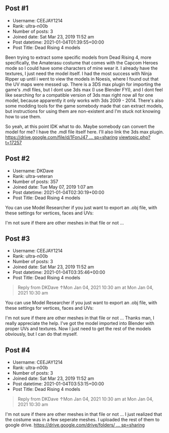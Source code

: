 ## Post #1
- Username: CEEJAY1214
- Rank: ultra-n00b
- Number of posts: 3
- Joined date: Sat Mar 23, 2019 11:52 am
- Post datetime: 2021-01-04T01:39:55+00:00
- Post Title: Dead Rising 4 models

Been trying to extract some specific models from Dead Rising 4, more specifically, the Amaterasu costume that comes with the Capcom Heroes mode so I could have some characters of mine wear it. I already have the textures,  I just need the model itself. I had the most success with Ninja Ripper up until i went to view the models in Noesis, where I found out that the UV maps were messed up. There is a 3DS max plugin for importing the game's .mdl files, but I dont use 3ds max (I use Blender FYI), and I dont feel like searching for a compatible version of 3ds max right now all for one model, because apparently it only works with 3ds 2009 - 2014. There's also some modding tools for the game somebody made that can extract models, but instructions for using them are non-existent and I'm stuck not knowing how to use them.

So yeah, at this point IDK what to do. Maybe somebody can convert the model for me? I have the .mdl file itself here. I'll also link the 3ds max plugin.
[https://drive.google.com/file/d/1FonJ47 ... sp=sharing](https://drive.google.com/file/d/1FonJ47E9Qk9i52sLGa_gVwlLUfJybuI-/view?usp=sharing)
[viewtopic.php?t=17257](https://forum.xentax.com/viewtopic.php?t=17257)
## Post #2
- Username: DKDave
- Rank: ultra-veteran
- Number of posts: 357
- Joined date: Tue May 07, 2019 1:07 am
- Post datetime: 2021-01-04T02:30:19+00:00
- Post Title: Dead Rising 4 models

You can use Model Researcher if you just want to export an .obj file, with these settings for vertices, faces and UVs:





I'm not sure if there are other meshes in that file or not ...
## Post #3
- Username: CEEJAY1214
- Rank: ultra-n00b
- Number of posts: 3
- Joined date: Sat Mar 23, 2019 11:52 am
- Post datetime: 2021-01-04T03:35:46+00:00
- Post Title: Dead Rising 4 models

> Reply from DKDave ↑Mon Jan 04, 2021 10:30 am at Mon Jan 04, 2021 10:30 am
>
> 
You can use Model Researcher if you just want to export an .obj file, with these settings for vertices, faces and UVs:





I'm not sure if there are other meshes in that file or not ...
Thanks man, I really appreciate the help. I've got the model imported into Blender with proper UVs and textures. Now I just need to get the rest of the models obviously, but I can do that myself.
## Post #4
- Username: CEEJAY1214
- Rank: ultra-n00b
- Number of posts: 3
- Joined date: Sat Mar 23, 2019 11:52 am
- Post datetime: 2021-01-04T03:53:15+00:00
- Post Title: Dead Rising 4 models

> Reply from DKDave ↑Mon Jan 04, 2021 10:30 am at Mon Jan 04, 2021 10:30 am
>
> 
I'm not sure if there are other meshes in that file or not ...
I just realized that the costume was in a few seperate meshes. I uploaded the rest of them to google drive.
[https://drive.google.com/drive/folders/ ... sp=sharing](https://drive.google.com/drive/folders/1Eb7XA_soMzYpX9hDDC0psxEWbHszDDf9?usp=sharing)
